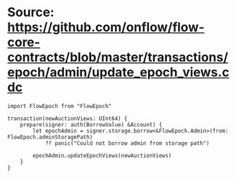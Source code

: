 # Source: https://github.com/onflow/flow-core-contracts/blob/master/transactions/epoch/admin/update_epoch_views.cdc

```
import FlowEpoch from "FlowEpoch"

transaction(newAuctionViews: UInt64) {
    prepare(signer: auth(BorrowValue) &Account) {
        let epochAdmin = signer.storage.borrow<&FlowEpoch.Admin>(from: FlowEpoch.adminStoragePath)
            ?? panic("Could not borrow admin from storage path")

        epochAdmin.updateEpochViews(newAuctionViews)
    }
}
```